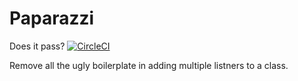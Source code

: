 # Paparazzi
Does it pass? [![CircleCI](https://circleci.com/gh/hellostu/Paparazzi.svg?style=svg)](https://circleci.com/gh/hellostu/Paparazzi)

Remove all the ugly boilerplate in adding multiple listners to a class. 
